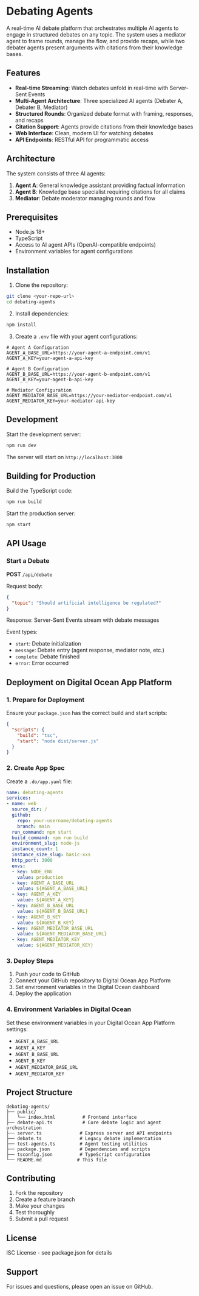 # Debating Agents

A real-time AI debate platform that orchestrates multiple AI agents to engage in structured debates on any topic. The system uses a mediator agent to frame rounds, manage the flow, and provide recaps, while two debater agents present arguments with citations from their knowledge bases.

## Features

- **Real-time Streaming**: Watch debates unfold in real-time with Server-Sent Events
- **Multi-Agent Architecture**: Three specialized AI agents (Debater A, Debater B, Mediator)
- **Structured Rounds**: Organized debate format with framing, responses, and recaps
- **Citation Support**: Agents provide citations from their knowledge bases
- **Web Interface**: Clean, modern UI for watching debates
- **API Endpoints**: RESTful API for programmatic access

## Architecture

The system consists of three AI agents:

1. **Agent A**: General knowledge assistant providing factual information
2. **Agent B**: Knowledge base specialist requiring citations for all claims
3. **Mediator**: Debate moderator managing rounds and flow

## Prerequisites

- Node.js 18+ 
- TypeScript
- Access to AI agent APIs (OpenAI-compatible endpoints)
- Environment variables for agent configurations

## Installation

1. Clone the repository:
```bash
git clone <your-repo-url>
cd debating-agents
```

2. Install dependencies:
```bash
npm install
```

3. Create a `.env` file with your agent configurations:
```env
# Agent A Configuration
AGENT_A_BASE_URL=https://your-agent-a-endpoint.com/v1
AGENT_A_KEY=your-agent-a-api-key

# Agent B Configuration  
AGENT_B_BASE_URL=https://your-agent-b-endpoint.com/v1
AGENT_B_KEY=your-agent-b-api-key

# Mediator Configuration
AGENT_MEDIATOR_BASE_URL=https://your-mediator-endpoint.com/v1
AGENT_MEDIATOR_KEY=your-mediator-api-key
```

## Development

Start the development server:
```bash
npm run dev
```

The server will start on `http://localhost:3000`

## Building for Production

Build the TypeScript code:
```bash
npm run build
```

Start the production server:
```bash
npm start
```

## API Usage

### Start a Debate

**POST** `/api/debate`

Request body:
```json
{
  "topic": "Should artificial intelligence be regulated?"
}
```

Response: Server-Sent Events stream with debate messages

Event types:
- `start`: Debate initialization
- `message`: Debate entry (agent response, mediator note, etc.)
- `complete`: Debate finished
- `error`: Error occurred

## Deployment on Digital Ocean App Platform

### 1. Prepare for Deployment

Ensure your `package.json` has the correct build and start scripts:
```json
{
  "scripts": {
    "build": "tsc",
    "start": "node dist/server.js"
  }
}
```

### 2. Create App Spec

Create a `.do/app.yaml` file:
```yaml
name: debating-agents
services:
- name: web
  source_dir: /
  github:
    repo: your-username/debating-agents
    branch: main
  run_command: npm start
  build_command: npm run build
  environment_slug: node-js
  instance_count: 1
  instance_size_slug: basic-xxs
  http_port: 3000
  envs:
  - key: NODE_ENV
    value: production
  - key: AGENT_A_BASE_URL
    value: ${AGENT_A_BASE_URL}
  - key: AGENT_A_KEY
    value: ${AGENT_A_KEY}
  - key: AGENT_B_BASE_URL
    value: ${AGENT_B_BASE_URL}
  - key: AGENT_B_KEY
    value: ${AGENT_B_KEY}
  - key: AGENT_MEDIATOR_BASE_URL
    value: ${AGENT_MEDIATOR_BASE_URL}
  - key: AGENT_MEDIATOR_KEY
    value: ${AGENT_MEDIATOR_KEY}
```

### 3. Deploy Steps

1. Push your code to GitHub
2. Connect your GitHub repository to Digital Ocean App Platform
3. Set environment variables in the Digital Ocean dashboard
4. Deploy the application

### 4. Environment Variables in Digital Ocean

Set these environment variables in your Digital Ocean App Platform settings:
- `AGENT_A_BASE_URL`
- `AGENT_A_KEY`
- `AGENT_B_BASE_URL`
- `AGENT_B_KEY`
- `AGENT_MEDIATOR_BASE_URL`
- `AGENT_MEDIATOR_KEY`

## Project Structure

```
debating-agents/
├── public/
│   └── index.html          # Frontend interface
├── debate-api.ts           # Core debate logic and agent orchestration
├── server.ts              # Express server and API endpoints
├── debate.ts              # Legacy debate implementation
├── test-agents.ts         # Agent testing utilities
├── package.json           # Dependencies and scripts
├── tsconfig.json          # TypeScript configuration
└── README.md             # This file
```

## Contributing

1. Fork the repository
2. Create a feature branch
3. Make your changes
4. Test thoroughly
5. Submit a pull request

## License

ISC License - see package.json for details

## Support

For issues and questions, please open an issue on GitHub.
